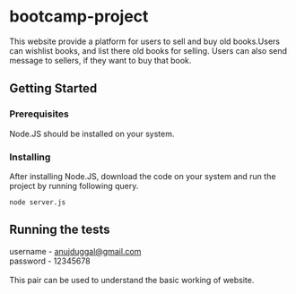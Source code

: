 # bootcamp-project

This website provide a platform for users to sell and buy old books.Users can wishlist books, and list there old books for selling.
Users can also send message to sellers, if they want to buy that book.

## Getting Started

### Prerequisites

Node.JS should be installed on your system.

### Installing

After installing Node.JS, download the code on your system and run the project by running following query.

```
node server.js
```
## Running the tests

username - anujduggal@gmail.com <br />
password - 12345678 <br />  
This pair can be used to understand the basic working of website.
